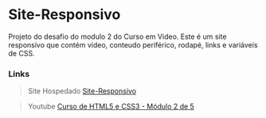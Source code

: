 # Site-Responsivo
Projeto do desafio do modulo 2 do Curso em Video. Este é um site responsivo que contém vídeo, conteudo periférico, rodapé, links e variáveis de CSS.

### Links
> Site Hospedado
[ Site-Responsivo ](https://connectdb500.github.io/Javascript-curso/)

> Youtube
[Curso de HTML5 e CSS3 - Módulo 2 de 5 ](https://youtube.com/playlist?list=PLHz_AreHm4dlUpEXkY1AyVLQGcpSgVF8s&si=7afDgoVwEKg0ZyRF)